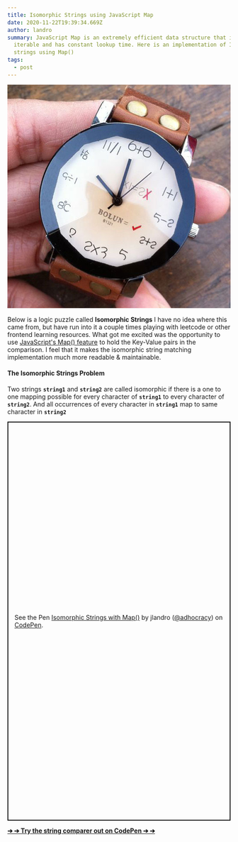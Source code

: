 ```yaml
---
title: Isomorphic Strings using JavaScript Map
date: 2020-11-22T19:39:34.669Z
author: landro
summary: JavaScript Map is an extremely efficient data structure that is
  iterable and has constant lookup time. Here is an implementation of Isomorphic
  strings using Map()
tags:
  - post
---
```


![Retro analog style watch with equations for number such as 2x3 for 6](/static/img/algowatch.jpg)

Below is a logic puzzle called **Isomorphic Strings** I have no idea where this came from, but have run into it a couple times playing with leetcode or other frontend learning resources. What got me excited was the opportunity to use [JavaScript's Map() feature](https://developer.mozilla.org/en-US/docs/Web/JavaScript/Reference/Global_Objects/Map) to hold the Key-Value pairs in the comparison. I feel that it makes the isomorphic string matching implementation much more readable & maintainable.

#### The Isomorphic Strings Problem

Two strings **`string1`** and **`string2`** are called isomorphic if there is a one to one mapping possible for every character of **`string1`** to every character of **`string2`**. And all occurrences of every character in **`string1`** map to same character in **`string2`**

<p class="codepen" data-height="900" data-theme-id="dark" data-default-tab="js" data-user="adhocracy" data-slug-hash="oNxrKoX" data-preview="true" style="height: 900px; box-sizing: border-box; display: flex; align-items: center; justify-content: center; border: 2px solid; margin: 1em 0; padding: 1em;" data-pen-title="Isomorphic Strings with Map()">
  <span>See the Pen <a href="https://codepen.io/adhocracy/pen/oNxrKoX">
  Isomorphic Strings with Map()</a> by jlandro (<a href="https://codepen.io/adhocracy">@adhocracy</a>)
  on <a href="https://codepen.io">CodePen</a>.</span>
</p>
<script async src="https://static.codepen.io/assets/embed/ei.js"></script>

**[➔ ➔ Try the string comparer out on CodePen ➔ ➔](https://codepen.io/adhocracy/full/oNxrKoX)**
